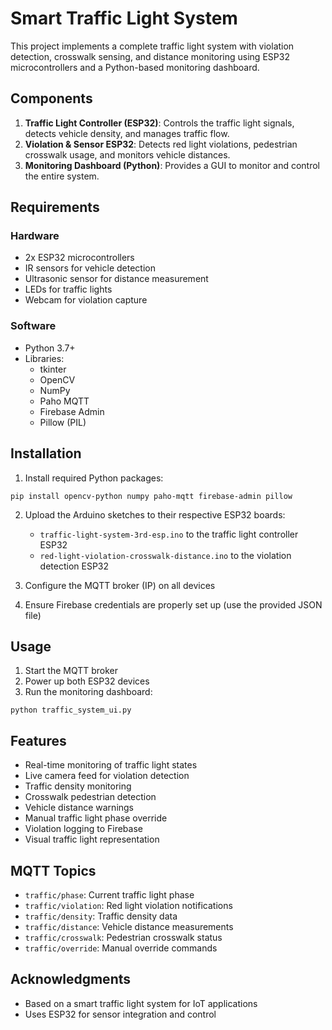 # Smart Traffic Light System

This project implements a complete traffic light system with violation detection, crosswalk sensing, and distance monitoring using ESP32 microcontrollers and a Python-based monitoring dashboard.

## Components

1. **Traffic Light Controller (ESP32)**: Controls the traffic light signals, detects vehicle density, and manages traffic flow.
2. **Violation & Sensor ESP32**: Detects red light violations, pedestrian crosswalk usage, and monitors vehicle distances.
3. **Monitoring Dashboard (Python)**: Provides a GUI to monitor and control the entire system.

## Requirements

### Hardware
- 2x ESP32 microcontrollers
- IR sensors for vehicle detection
- Ultrasonic sensor for distance measurement
- LEDs for traffic lights
- Webcam for violation capture

### Software
- Python 3.7+
- Libraries:
  - tkinter
  - OpenCV
  - NumPy
  - Paho MQTT
  - Firebase Admin
  - Pillow (PIL)

## Installation

1. Install required Python packages:
```
pip install opencv-python numpy paho-mqtt firebase-admin pillow
```

2. Upload the Arduino sketches to their respective ESP32 boards:
   - `traffic-light-system-3rd-esp.ino` to the traffic light controller ESP32
   - `red-light-violation-crosswalk-distance.ino` to the violation detection ESP32

3. Configure the MQTT broker (IP) on all devices

4. Ensure Firebase credentials are properly set up (use the provided JSON file)

## Usage

1. Start the MQTT broker
2. Power up both ESP32 devices
3. Run the monitoring dashboard:
```
python traffic_system_ui.py
```

## Features

- Real-time monitoring of traffic light states
- Live camera feed for violation detection
- Traffic density monitoring
- Crosswalk pedestrian detection
- Vehicle distance warnings
- Manual traffic light phase override
- Violation logging to Firebase
- Visual traffic light representation

## MQTT Topics

- `traffic/phase`: Current traffic light phase
- `traffic/violation`: Red light violation notifications
- `traffic/density`: Traffic density data
- `traffic/distance`: Vehicle distance measurements
- `traffic/crosswalk`: Pedestrian crosswalk status
- `traffic/override`: Manual override commands

## Acknowledgments

- Based on a smart traffic light system for IoT applications
- Uses ESP32 for sensor integration and control 